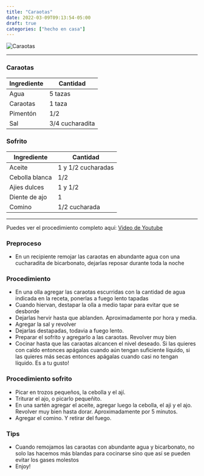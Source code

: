 ```yaml
---
title: "Caraotas"
date: 2022-03-09T09:13:54-05:00
draft: true
categories: ["hecho en casa"]
---
```

![Caraotas](../../images/caraotas.jpg)
___
### Caraotas 

| Ingrediente | Cantidad |
| ----------- | ----------- |
| Agua | 5 tazas |
| Caraotas | 1 taza |
| Pimentón | 1/2 |
| Sal | 3/4 cucharadita |

### Sofrito

| Ingrediente | Cantidad |
| ----------- | ----------- |
| Aceite | 1 y 1/2 cucharadas |
| Cebolla blanca | 1/2 |
| Ajies dulces | 1 y 1/2 |
| Diente de ajo | 1 |
| Comino | 1/2 cucharada|

___

Puedes ver el procedimiento completo aquí: [Video de Youtube](https://youtu.be/sxqCgdAFYq8)
### Preproceso 
- En un recipiente remojar las caraotas en abundante agua con una cucharadita de bicarbonato, dejarlas reposar durante toda la noche

### Procedimiento 
- En una olla agregar las caraotas escurridas con la cantidad de agua indicada en la receta, ponerlas a fuego lento tapadas
- Cuando hiervan, destapar la olla a medio tapar para evitar que se desborde
- Dejarlas hervir hasta que ablanden. Aproximadamente por hora y media.
- Agregar la sal y revolver
- Dejarlas destapadas, todavia a fuego lento.
- Preparar el sofrito y agregarlo a las caraotas. Revolver muy bien
- Cocinar hasta que las caraotas alcancen el nivel deseado. Si las quieres con caldo entonces apágalas cuando aún tengan suficiente líquido, si las quieres más secas entonces apágalas cuando casi no tengan líquido. Es a tu gusto!

### Procedimiento sofrito
- Picar en trozos pequeños, la cebolla y el ají.
- Triturar el ajo, o picarlo pequeñito.
- En una sartén agregar el aceite, agregar luego la cebolla, el aji y el ajo. Revolver muy bien hasta dorar. Aproximadamente por 5 minutos.  
- Agregar el comino. Y retirar del fuego.

### Tips
- Cuando remojamos las caraotas con abundante agua y bicarbonato, no solo las hacemos más blandas para cocinarse sino que así se pueden evitar los gases molestos
- Enjoy!

